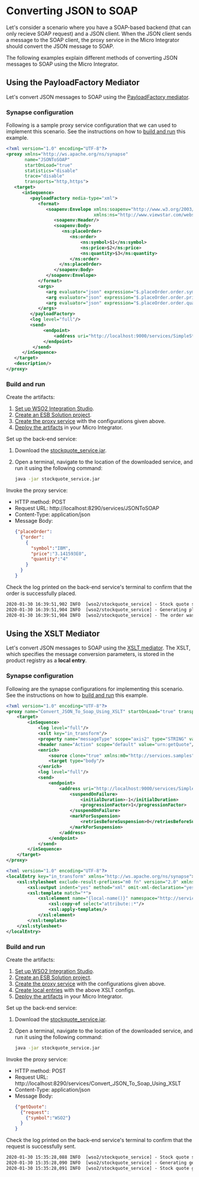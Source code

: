 # Converting JSON to SOAP 

Let's consider a scenario where you have a SOAP-based backend (that can only recieve SOAP request) and a JSON client. When the JSON client sends a message to the SOAP client, the proxy service in the Micro Integrator should convert the JSON message to SOAP.

The following examples explain different methods of converting JSON messages to SOAP using the Micro Integrator.

## Using the PayloadFactory Mediator

Let's convert JSON messages to SOAP using the [PayloadFactory mediator](../../../../references/mediators/payloadFactory-Mediator).

### Synapse configuration
Following is a sample proxy service configuration that we can used to implement this scenario. See the instructions on how to [build and run](#build-and-run) this example.

```xml
<?xml version="1.0" encoding="UTF-8"?>
<proxy xmlns="http://ws.apache.org/ns/synapse"
       name="JSONToSOAP"
       startOnLoad="true"
       statistics="disable"
       trace="disable"
       transports="http,https">
   <target>
      <inSequence>
         <payloadFactory media-type="xml">
            <format>
               <soapenv:Envelope xmlns:soapenv="http://www.w3.org/2003/05/soap-envelope"
                                 xmlns:ns="http://www.viewstar.com/webservices/2002/11">
                  <soapenv:Header/>
                  <soapenv:Body>
                     <ns:placeOrder>
                        <ns:order>
                            <ns:symbol>$1</ns:symbol>
                            <ns:price>$2</ns:price>
                            <ns:quantity>$3</ns:quantity>
                        </ns:order>
                    </ns:placeOrder>
                  </soapenv:Body>
               </soapenv:Envelope>
            </format>
            <args>
               <arg evaluator="json" expression="$.placeOrder.order.symbol"/>
               <arg evaluator="json" expression="$.placeOrder.order.price"/>
               <arg evaluator="json" expression="$.placeOrder.order.quantity"/>
            </args>
         </payloadFactory>
         <log level="full"/>
         <send>
              <endpoint>
                  <address uri="http://localhost:9000/services/SimpleStockQuoteService"/>
              </endpoint>
          </send>
      </inSequence>
   </target>
   <description/>
</proxy>
```

### Build and run

Create the artifacts:

1. [Set up WSO2 Integration Studio](../../../../develop/installing-WSO2-Integration-Studio).
2. [Create an ESB Solution project](../../../../develop/creating-projects/#esb-config-project).
3. [Create the proxy service](../../../../develop/creating-artifacts/creating-a-proxy-service) with the configurations given above.
4. [Deploy the artifacts](../../../../develop/deploy-and-run) in your Micro Integrator.

Set up the back-end service:

1. Download the [stockquote_service.jar](https://github.com/wso2-docs/WSO2_EI/blob/master/Back-End-Service/stockquote_service.jar).
2. Open a terminal, navigate to the location of the downloaded service, and run it using the following command:

    ```bash
    java -jar stockquote_service.jar
    ```

Invoke the proxy service:

- HTTP method: POST
- Request URL: http://localhost:8290/services/JSONToSOAP
- Content-Type: application/json
- Message Body:
    ```json
    {"placeOrder":
      {"order":
        {
          "symbol":"IBM",
          "price":"3.141593E0",
          "quantity":"4"
        }
      }
    }
    ```

Check the log printed on the back-end service's terminal to confirm that the order is successfully placed.

```xml
2020-01-30 16:39:51,902 INFO  [wso2/stockquote_service] - Stock quote service invoked. 
2020-01-30 16:39:51,904 INFO  [wso2/stockquote_service] - Generating placeOrder response 
2020-01-30 16:39:51,904 INFO  [wso2/stockquote_service] - The order was placed. 
```

## Using the XSLT Mediator

Let's convert JSON messages to SOAP using the [XSLT mediator](../../../../references/mediators/xSLT-Mediator). The XSLT, which specifies the message conversion parameters, is stored in the product registry as a **local entry**.

### Synapse configuration
Following are the synapse configurations for implementing this scenario. See the instructions on how to [build and run](#build-and-run) this example.

```xml tab='Proxy Service'
<?xml version="1.0" encoding="UTF-8"?>
<proxy name="Convert_JSON_To_Soap_Using_XSLT" startOnLoad="true" transports="http https" xmlns="http://ws.apache.org/ns/synapse">
    <target>
        <inSequence>
            <log level="full"/>
            <xslt key="in_transform"/>
            <property name="messageType" scope="axis2" type="STRING" value="text/xml"/>
            <header name="Action" scope="default" value="urn:getQuote"/>
            <enrich>
                <source clone="true" xmlns:m0="http://services.samples" xpath="//m0:getQuote"/>
                <target type="body"/>
            </enrich>
            <log level="full"/>
            <send>
                <endpoint>
                    <address uri="http://localhost:9000/services/SimpleStockQuoteService">
                        <suspendOnFailure>
                            <initialDuration>-1</initialDuration>
                            <progressionFactor>1</progressionFactor>
                        </suspendOnFailure>
                        <markForSuspension>
                            <retriesBeforeSuspension>0</retriesBeforeSuspension>
                        </markForSuspension>
                    </address>
                </endpoint>
            </send>
        </inSequence>
    </target>
</proxy>
```

```xml tab='Local Entry - In Transform XSLT'
<?xml version="1.0" encoding="UTF-8"?>
<localEntry key="in_transform" xmlns="http://ws.apache.org/ns/synapse">
    <xsl:stylesheet exclude-result-prefixes="m0 fn" version="2.0" xmlns:fn="http://www.w3.org/2005/02/xpath-functions" xmlns:m0="http://services.samples" xmlns:xsl="http://www.w3.org/1999/XSL/Transform">
        <xsl:output indent="yes" method="xml" omit-xml-declaration="yes"/>
        <xsl:template match="*">
            <xsl:element name="{local-name()}" namespace="http://services.samples">
                <xsl:copy-of select="attribute::*"/>
                <xsl:apply-templates/>
            </xsl:element>
        </xsl:template>
    </xsl:stylesheet>
</localEntry>
```

### Build and run

Create the artifacts:

1. [Set up WSO2 Integration Studio](../../../../develop/installing-WSO2-Integration-Studio).
2. [Create an ESB Solution project](../../../../develop/creating-projects/#esb-config-project).
3. [Create the proxy service](../../../../develop/creating-artifacts/creating-a-proxy-service) with the configurations given above.
4. [Create local entries](../../../../develop/creating-artifacts/registry/creating-local-registry-entries) with the above XSLT configs.
5. [Deploy the artifacts](../../../../develop/deploy-and-run) in your Micro Integrator.

Set up the back-end service:

1. Download the [stockquote_service.jar](https://github.com/wso2-docs/WSO2_EI/blob/master/Back-End-Service/stockquote_service.jar).
2. Open a terminal, navigate to the location of the downloaded service, and run it using the following command:

    ```bash
    java -jar stockquote_service.jar
    ```

Invoke the proxy service:

- HTTP method: POST
- Request URL: http://localhost:8290/services/Convert_JSON_To_Soap_Using_XSLT
- Content-Type: application/json
- Message Body:
    ```json
    {"getQuote":
      {"request":
        {"symbol":"WSO2"}
      }
    }
    ```

Check the log printed on the back-end service's terminal to confirm that the request is successfully sent.

```xml
2020-01-30 15:35:28,088 INFO  [wso2/stockquote_service] - Stock quote service invoked. 
2020-01-30 15:35:28,090 INFO  [wso2/stockquote_service] - Generating getQuote response for IBM 
2020-01-30 15:35:28,091 INFO  [wso2/stockquote_service] - Stock quote generated. 
```